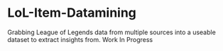 # LoL-Item-Datamining
Grabbing League of Legends data from multiple sources into a useable dataset to extract insights from. Work In Progress
